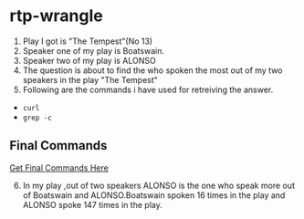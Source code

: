 # rtp-wrangle

1. Play I got is "The Tempest"(No 13)
1. Speaker one of my play is Boatswain.
1. Speaker two of my play is ALONSO
1. The question is about to find the who spoken the most out of my two speakers in the play "The Tempest"
1. Following are the commands i have used for retreiving the answer.
- ```curl```
- ```grep -c```

## Final Commands
[Get Final Commands Here](https://github.com/RaviTeja444/rtp-wrangle/blob/main/FinalCommands.txt)

6. In my play ,out of two speakers ALONSO is the one who speak more out of Boatswain and ALONSO.Boatswain spoken 16 times in the play and ALONSO spoke 147 times in the play.
